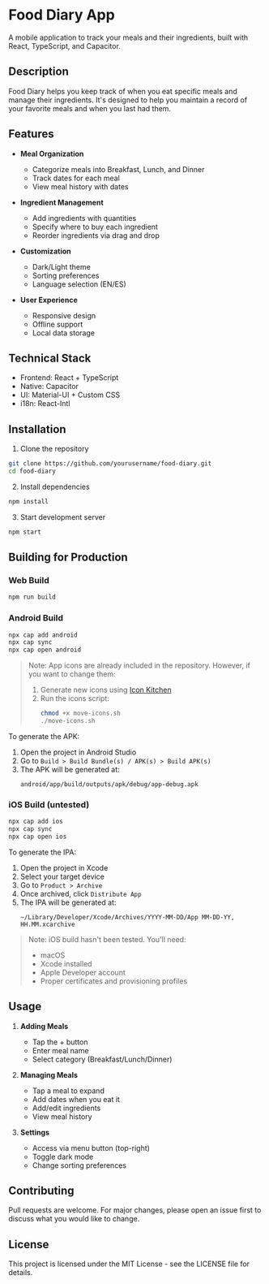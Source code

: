 # Food Diary App

A mobile application to track your meals and their ingredients, built with React, TypeScript, and Capacitor.

## Description

Food Diary helps you keep track of when you eat specific meals and manage their ingredients. It's designed to help you maintain a record of your favorite meals and when you last had them.

## Features

- **Meal Organization**
  - Categorize meals into Breakfast, Lunch, and Dinner
  - Track dates for each meal
  - View meal history with dates

- **Ingredient Management**
  - Add ingredients with quantities
  - Specify where to buy each ingredient
  - Reorder ingredients via drag and drop

- **Customization**
  - Dark/Light theme
  - Sorting preferences
  - Language selection (EN/ES)

- **User Experience**
  - Responsive design
  - Offline support
  - Local data storage

## Technical Stack

- Frontend: React + TypeScript
- Native: Capacitor
- UI: Material-UI + Custom CSS
- i18n: React-Intl

## Installation

1. Clone the repository
```bash
git clone https://github.com/yourusername/food-diary.git
cd food-diary
```

2. Install dependencies
```bash
npm install
```

3. Start development server
```bash
npm start
```

## Building for Production

### Web Build
```bash
npm run build
```

### Android Build
```bash
npx cap add android
npx cap sync
npx cap open android
```

> Note: App icons are already included in the repository. However, if you want to change them:
> 1. Generate new icons using [Icon Kitchen](https://icon.kitchen/)
> 2. Run the icons script:
>    ```bash
>    chmod +x move-icons.sh
>    ./move-icons.sh
>    ```

To generate the APK:
1. Open the project in Android Studio
2. Go to `Build > Build Bundle(s) / APK(s) > Build APK(s)`
3. The APK will be generated at:
   ```
   android/app/build/outputs/apk/debug/app-debug.apk
   ```

### iOS Build (untested)
```bash
npx cap add ios
npx cap sync
npx cap open ios
```

To generate the IPA:
1. Open the project in Xcode
2. Select your target device
3. Go to `Product > Archive`
4. Once archived, click `Distribute App`
5. The IPA will be generated at:
   ```
   ~/Library/Developer/Xcode/Archives/YYYY-MM-DD/App MM-DD-YY, HH.MM.xcarchive
   ```

> Note: iOS build hasn't been tested. You'll need:
> - macOS
> - Xcode installed
> - Apple Developer account
> - Proper certificates and provisioning profiles

## Usage

1. **Adding Meals**
   - Tap the + button
   - Enter meal name
   - Select category (Breakfast/Lunch/Dinner)

2. **Managing Meals**
   - Tap a meal to expand
   - Add dates when you eat it
   - Add/edit ingredients
   - View meal history

3. **Settings**
   - Access via menu button (top-right)
   - Toggle dark mode
   - Change sorting preferences

## Contributing

Pull requests are welcome. For major changes, please open an issue first to discuss what you would like to change.

## License

This project is licensed under the MIT License - see the LICENSE file for details.